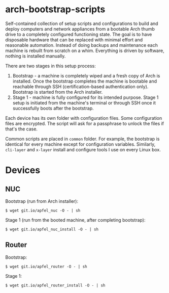 # arch-bootstrap-scripts

Self-contained collection of setup scripts and configurations to build and deploy computers and network appliances from a bootable Arch thumb drive to a completely configured functioning state. The goal is to have disposable hardware that can be replaced with minimal effort and reasonable automation. Instead of doing backups and maintenance each machine is rebuilt from scratch on a whim. Everything is driven by software, nothing is installed manually.

There are two stages in this setup process:

 1. Bootstrap - a machine is completely wiped and a fresh copy of Arch is installed. Once the bootstrap completes the machine is bootable and reachable through SSH (certification-based authentication only). Bootstrap is started from the Arch installer.
 2. Stage 1 - machine is fully configured for its intended purpose. Stage 1 setup is initiated from the machine's terminal or through SSH once it successfully boots after the bootstrap.

Each device has its own folder with configuration files. Some configuration files are encrypted. The script will ask for a passphrase to unlock the files if that's the case.

Common scripts are placed in `common` folder. For example, the bootstrap is identical for every machine except for configuration variables. Similarly, `cli-layer` and `x-layer` install and configure tools I use on every Linux box.

# Devices

## NUC

Bootstrap (run from Arch installer):
```
$ wget git.io/apfel_nuc -O - | sh
```

Stage 1 (run from the booted machine, after completing bootstrap):
```
$ wget git.io/apfel_nuc_install -O - | sh
```

## Router

Bootstrap:
```
$ wget git.io/apfel_router -O - | sh
```

Stage 1:
```
$ wget git.io/apfel_router_install -O - | sh
```
